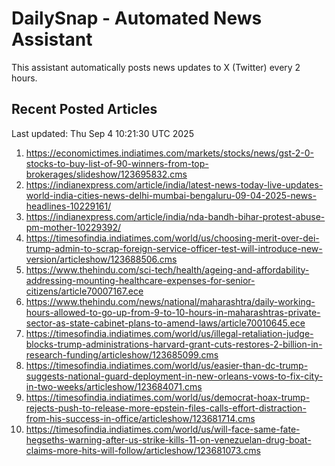 # DailySnap - Automated News Assistant

This assistant automatically posts news updates to X (Twitter) every 2 hours.

## Recent Posted Articles

Last updated: Thu Sep  4 10:21:30 UTC 2025

1. https://economictimes.indiatimes.com/markets/stocks/news/gst-2-0-stocks-to-buy-list-of-90-winners-from-top-brokerages/slideshow/123695832.cms
2. https://indianexpress.com/article/india/latest-news-today-live-updates-world-india-cities-news-delhi-mumbai-bengaluru-09-04-2025-news-headlines-10229161/
3. https://indianexpress.com/article/india/nda-bandh-bihar-protest-abuse-pm-mother-10229392/
4. https://timesofindia.indiatimes.com/world/us/choosing-merit-over-dei-trump-admin-to-scrap-foreign-service-officer-test-will-introduce-new-version/articleshow/123688506.cms
5. https://www.thehindu.com/sci-tech/health/ageing-and-affordability-addressing-mounting-healthcare-expenses-for-senior-citizens/article70007167.ece
6. https://www.thehindu.com/news/national/maharashtra/daily-working-hours-allowed-to-go-up-from-9-to-10-hours-in-maharashtras-private-sector-as-state-cabinet-plans-to-amend-laws/article70010645.ece
7. https://timesofindia.indiatimes.com/world/us/illegal-retaliation-judge-blocks-trump-administrations-harvard-grant-cuts-restores-2-billion-in-research-funding/articleshow/123685099.cms
8. https://timesofindia.indiatimes.com/world/us/easier-than-dc-trump-suggests-national-guard-deployment-in-new-orleans-vows-to-fix-city-in-two-weeks/articleshow/123684071.cms
9. https://timesofindia.indiatimes.com/world/us/democrat-hoax-trump-rejects-push-to-release-more-epstein-files-calls-effort-distraction-from-his-success-in-office/articleshow/123681714.cms
10. https://timesofindia.indiatimes.com/world/us/will-face-same-fate-hegseths-warning-after-us-strike-kills-11-on-venezuelan-drug-boat-claims-more-hits-will-follow/articleshow/123681073.cms
